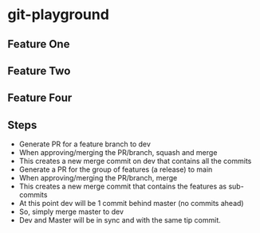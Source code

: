 # git-playground

## Feature One

## Feature Two

## Feature Four

## Steps

* Generate PR for a feature branch to dev
* When approving/merging the PR/branch, squash and merge
* This creates a new merge commit on dev that contains all the commits
* Generate a PR for the group of features (a release) to main
* When approving/merging the PR/branch, merge
* This creates a new merge commit that contains the features as sub-commits
* At this point dev will be 1 commit behind master (no commits ahead)
* So, simply merge master to dev
* Dev and Master will be in sync and with the same tip commit.
